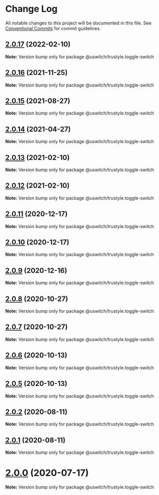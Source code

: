 # Change Log

All notable changes to this project will be documented in this file.
See [Conventional Commits](https://conventionalcommits.org) for commit guidelines.

## [2.0.17](https://github.com/uswitch/trustyle/compare/@uswitch/trustyle.toggle-switch@2.0.16...@uswitch/trustyle.toggle-switch@2.0.17) (2022-02-10)

**Note:** Version bump only for package @uswitch/trustyle.toggle-switch





## [2.0.16](https://github.com/uswitch/trustyle/compare/@uswitch/trustyle.toggle-switch@2.0.15...@uswitch/trustyle.toggle-switch@2.0.16) (2021-11-25)

**Note:** Version bump only for package @uswitch/trustyle.toggle-switch





## [2.0.15](https://github.com/uswitch/trustyle/compare/@uswitch/trustyle.toggle-switch@2.0.14...@uswitch/trustyle.toggle-switch@2.0.15) (2021-08-27)

**Note:** Version bump only for package @uswitch/trustyle.toggle-switch





## [2.0.14](https://github.com/uswitch/trustyle/compare/@uswitch/trustyle.toggle-switch@2.0.13...@uswitch/trustyle.toggle-switch@2.0.14) (2021-04-27)

**Note:** Version bump only for package @uswitch/trustyle.toggle-switch





## [2.0.13](https://github.com/uswitch/trustyle/compare/@uswitch/trustyle.toggle-switch@2.0.11...@uswitch/trustyle.toggle-switch@2.0.13) (2021-02-10)

**Note:** Version bump only for package @uswitch/trustyle.toggle-switch





## [2.0.12](https://github.com/uswitch/trustyle/compare/@uswitch/trustyle.toggle-switch@2.0.11...@uswitch/trustyle.toggle-switch@2.0.12) (2021-02-10)

**Note:** Version bump only for package @uswitch/trustyle.toggle-switch





## [2.0.11](https://github.com/uswitch/trustyle/compare/@uswitch/trustyle.toggle-switch@2.0.9...@uswitch/trustyle.toggle-switch@2.0.11) (2020-12-17)

**Note:** Version bump only for package @uswitch/trustyle.toggle-switch





## [2.0.10](https://github.com/uswitch/trustyle/compare/@uswitch/trustyle.toggle-switch@2.0.9...@uswitch/trustyle.toggle-switch@2.0.10) (2020-12-17)

**Note:** Version bump only for package @uswitch/trustyle.toggle-switch





## [2.0.9](https://github.com/uswitch/trustyle/compare/@uswitch/trustyle.toggle-switch@2.0.8...@uswitch/trustyle.toggle-switch@2.0.9) (2020-12-16)

**Note:** Version bump only for package @uswitch/trustyle.toggle-switch





## [2.0.8](https://github.com/uswitch/trustyle/compare/@uswitch/trustyle.toggle-switch@2.0.7...@uswitch/trustyle.toggle-switch@2.0.8) (2020-10-27)

**Note:** Version bump only for package @uswitch/trustyle.toggle-switch





## [2.0.7](https://github.com/uswitch/trustyle/compare/@uswitch/trustyle.toggle-switch@2.0.6...@uswitch/trustyle.toggle-switch@2.0.7) (2020-10-27)

**Note:** Version bump only for package @uswitch/trustyle.toggle-switch





## [2.0.6](https://github.com/uswitch/trustyle/compare/@uswitch/trustyle.toggle-switch@2.0.5...@uswitch/trustyle.toggle-switch@2.0.6) (2020-10-13)

**Note:** Version bump only for package @uswitch/trustyle.toggle-switch





## [2.0.5](https://github.com/uswitch/trustyle/compare/@uswitch/trustyle.toggle-switch@2.0.4...@uswitch/trustyle.toggle-switch@2.0.5) (2020-10-13)

**Note:** Version bump only for package @uswitch/trustyle.toggle-switch





## [2.0.2](https://github.com/uswitch/trustyle/compare/@uswitch/trustyle.toggle-switch@2.0.1...@uswitch/trustyle.toggle-switch@2.0.2) (2020-08-11)

**Note:** Version bump only for package @uswitch/trustyle.toggle-switch





## [2.0.1](https://github.com/uswitch/trustyle/compare/@uswitch/trustyle.toggle-switch@2.0.0...@uswitch/trustyle.toggle-switch@2.0.1) (2020-08-11)

**Note:** Version bump only for package @uswitch/trustyle.toggle-switch





# [2.0.0](https://github.com/uswitch/trustyle/compare/@uswitch/trustyle.toggle-switch@1.2.5...@uswitch/trustyle.toggle-switch@2.0.0) (2020-07-17)

**Note:** Version bump only for package @uswitch/trustyle.toggle-switch
